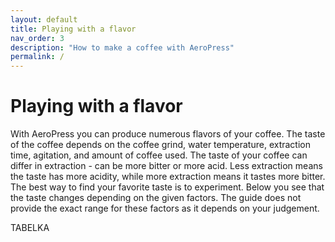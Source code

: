 ```yaml
---
layout: default
title: Playing with a flavor
nav_order: 3
description: "How to make a coffee with AeroPress"
permalink: /
---
```


# Playing with a flavor

With AeroPress you can produce numerous flavors of your coffee. The taste of the coffee depends on the coffee grind, water temperature, extraction time, agitation, and amount of coffee used. The taste of your coffee can differ in extraction - can be more bitter or more acid. Less extraction means the taste has more acidity, while more extraction means it tastes more bitter. The best way to find your favorite taste is to experiment. Below you see that the taste changes depending on the given factors. The guide does not provide the exact range for these factors as it depends on your judgement.

TABELKA